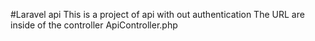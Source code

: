 #Laravel api
This is a project of api with out authentication
The URL are inside of the controller ApiController.php
